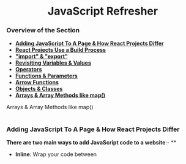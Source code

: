 <h1 align="center">JavaScript Refresher</h1>

### Overview of the Section
* **[Adding JavaScript To A Page & How React Projects Differ](#script-js)**
* **[React Projects Use a Build Process](#build)**
* **["import" & "export"](#i-e)**
* **[Revisiting Variables & Values](#values-v)**
* **[Operators](#o)**
* **[Functions & Parameters](#f-p)**
* **[Arrow Functions](#arrow-functions)**
* **[Objects & Classes](#o-c)**
* **[Arrays & Array Methods like map()](#array-methods)**


Arrays & Array Methods like map()

#
### <a name="script-js">Adding JavaScript To A Page & How React Projects Differ</a>
**There are two main ways to add JavaScript code to a website**:- **
- **Inline**: Wrap your code between <script> tags in the HTML. (Not recommended for large codebases)
- **External Files**: Create separate JavaScript files (e.g. ``.js`` extension) and import them using ``<script>`` tags with a src attribute pointing to the file location.

**Importing JavaScript Files**:
- ``<script``> tag with src attribute: ``<script src="./assets/scripts/app.js"></script>``
- Script can be placed anywhere in the ``<head>`` or ``<body>`` section of the HTML.
- Optional ``defer`` attribute: Ensures the script executes **_after_** the HTML is parsed (recommended if your script relies on HTML elements).
- Modern approach: Use ``type="module"`` attribute on the ``<script>`` tag. This enables importing code between JavaScript files using the import syntax.

**Note:** When building React applications, a build process typically injects these script tags into the HTML automatically.

![Js Script](https://github.com/tsokac2/-_-_ReactJS_CheatSheet/blob/main/src/01.JPG)

**[Back To The Top](#Overview-of-the-Section)**
#
### <a name="build">React Projects Use a Build Process</a>
- React projects use a build process to transform code before it's delivered to the browser.
- Look for the ``package.json`` file to see the libraries used in a project, including React Scripts.
- Build process is typically run in the background by a development server.
- There are two main reasons for using a build process:
    - Transform JSX code (special syntax combining HTML and JavaScript) into regular JavaScript that browsers understand.
    - Minify code (optimize and shorten) for production to reduce file size.
- Tools like Create React App or Vite come with a built-in build process.
- NodeJS is required to run the build process tools.
- Command: ``npm`` (Node Package Manager) - used to install dependencies.
- Command: ``npx`` (included with npm) - used to create projects.

![Build Process by React](https://github.com/tsokac2/-_-_ReactJS_CheatSheet/blob/main/src/02.JPG)

**[Back To The Top](#Overview-of-the-Section)**
#
### <a name="i-e">"import" & "export"</a>
#### Exporting:
- Use the export keyword before a variable or function to make it available for import in other files.
- You can export multiple named exports using curly braces ``{}``.
**Example**:
```js
export const apiKey = "your_api_key_here";
```
- To create a default export, use the ``export default`` keyword before the value. You can only have one default export per file.

**Example**:
```js 
export default function sayHi(name) {
  console.log("Hi, " + name);
}
```
#### Importing:
- Use the ``import`` keyword to import something from another file.
- For named exports, specify the names of the things you want to import inside curly braces ``{}`` after the ``from`` keyword.

**Example**:
```js
import { apiKey } from "./util.js";
```
- To import the default export, you don't need curly braces. Assign any name you want to the imported value after the ``from`` keyword.

**Example**:
```js
import someName from "./util.js"; // someName can be any name
```
- You can import all named exports from a file using ``import * as namespace`` syntax.

**Example**:
```js
import * as utils from "./util.js";
console.log(utils.apiKey); // Accessing apiKey from util.js
```
- You can group multiple named exports and the default export into an object using import * as namespace syntax.
**Example**:
```js
import * as utils from "./util.js";
console.log(utils.apiKey); // Accessing apiKey
console.log(utils.default); // Accessing default export
```

- Use the ``as`` keyword to assign an alias to an imported variable or function.
- **Example**:
```js
import { abc as content } from "./util.js";
console.log(content); // This will log the value of abc from util.js
```

In React projects, you might not see the type="module" attribute explicitly mentioned because the build process handles imports and exports differently.

**[Back To The Top](#Overview-of-the-Section)**
#
### <a name="values-v">Revisiting Variables & Values</a>
#### Commands:
-  ``let``: This keyword is used to create a variable in JavaScript.
-  ``const``: This keyword is used to create a constant in JavaScript.
-  ``console.log``: This is a built-in function in JavaScript that is used to output a value to the console.

#### Important concepts:
- **Variables**: Variables are used to store data. You can give them a name and use that name to refer to the data throughout your code.
- **Values**: Values are the actual data that is stored in variables. In JavaScript, there are different types of values, including strings, numbers, booleans, and null/undefined.
- **Constants**: Constants are similar to variables, but the value cannot be changed after it is assigned.
- **Camel Case Notation**: This is a naming convention for variables where the first word starts with a lowercase letter and subsequent words start with uppercase letters (e.g., userName).
- **Code Readability**: Using variables can improve the readability of your code by making it easier to understand what the code is doing.

![Revisiting Variables & Values](https://github.com/tsokac2/-_-_ReactJS_CheatSheet/blob/main/src/03.JPG)

```js
let userMessage = "Hello World";
console.log(userMessage); // This will output "Hello World" to the console.
```

**Additional Notes**:
- Variable names can contain numbers, but not at the beginning.
- Variable names cannot contain special characters (except for ``$`` and ``_``).
- There are different philosophies about using ``let`` vs. ``const``. The author recommends using ``const`` as often as possible to be clear about your intentions.

**[Back To The Top](#Overview-of-the-Section)**
#
### <a name="o">Operators</a>

#### Variables:
- ``const`` and ``let`` are important for declaring variables.
#### Operators:
- Math operators: ``+``, ``-``, ``*``, ``/``(division)
- String concatenation: ``+`` (combines text)
- Comparison operators: ``===`` (equal to), ``!==`` (not equal to), ``>`` (greater than), ``<`` (less than), ``>=`` (greater than or equal to), ``<=`` (less than or equal to)

#### Conditional statements:
- ``if`` statement: executes code only if a certain condition is true. (We'll learn more about this later)

#### Important code to remember:
- ``const`` or ``let`` followed by a variable name and an equal sign (used to assign a value to the variable).
- Math operators used with numbers (e.g., ``10 / 5``).
- ``+`` used to concatenate strings (e.g., ``"hello" + "world"``).
- Comparison operators used with values (e.g., ``10 === 10``).
- ``if`` statement followed by a condition in parentheses and curly braces containing the code to execute if the condition is true (e.g., ``if (10 === 10) { ... }``).

**[Back To The Top](#Overview-of-the-Section)**
#
### <a name="f-p">Functions & Parameters</a>

#### Defining a function:
- Use the ``function`` keyword followed by a name (follows variable naming rules).
- Define parameters (optional) in parenthesis after the name, separated by commas.
- Enclose the function body (the code to be executed) in curly braces ``{}``.

#### Calling a function:
- Use the function name followed by parenthesis ``()``.
- Provide values for the parameters (in the same order they are defined) inside the parenthesis when calling the function.

#### Important concepts:
- Functions are reusable blocks of code.
- Parameters allow functions to accept input values.
- The ``return`` keyword allows functions to return a value.
- Functions can be named descriptively to improve readability.

#### Code Examples:
Defining a function with a parameter and console logging it:

```js
function greet(username) {
  console.log(username);
}
```

Calling the function with a value for the parameter:
```js
greet("Tomislav");
```
Defining a function with multiple parameters and a return statement:
```js
function createGreeting(username, message) {
  return "Hi, I am " + username + ". " + message;
}
```
Calling the function and storing the returned value in a variable:
```js
const greeting = createGreeting("Tomislav", "Hello!");
console.log(greeting);
```
**[Back To The Top](#Overview-of-the-Section)**
#

### Arrow Functions

When working with Arrow Functions, you have a couple of "syntax shortcuts" available.

**Most importantly, you should know about the following alternatives**:

1. **Omitting parameter list parentheses**
If your arrow functions takes **exactly one parameter**, you may **omit** the wrapping parentheses.

Instead of

```js
(userName) => { ... }
```
you could write

```js
userName => { ... }
```
**Please note**: 
- If your function takes **no parameters**, parentheses **must not be omitted** - ``() => { ... }`` is the **only correct form** in that case.
- If your function takes **more than one parameter**, you also **must not omit** parentheses - ``userName, userAge => { ... }`` would be invalid (``((userName, userAge) => { ... }`` is correct)!

2. **Omitting function body curly braces**
If your arrow function contains **no other logic** but a ``return`` statement, you may **omit the curly** braces and the ``return`` keyword.

Instead of

```js
number => { 
  return number * 3;
}
```
you could write
```js
number => number * 3;
```

**The following code would be invalid**:
```js
number => return number * 3; // invalid because return keyword must also be omitted!
number => if (number === 2) { return 5 }; // invalid because if statements can't be returned
```

3. **Special case: Just returning an object**

If you go for the shorter alternative explained in **2.** and you're trying to return a **JavaScript object**, you may end up with the following, **invalid** code:

```js
number => { age: number }; // trying to return an object
```
This code would be invalid because JavaScript treats the curly braces as **function body wrappers** (not as code that creates a JS object)
To _"tell"_ JavaScript that an object should be created (and returned) instead, the code would need to be adjusted like this:

```js
number => ({ age: number }); // wrapping the object in extra parentheses
```
By wrapping the object and its curly braces with an **extra pair of parentheses**, 
JavaScript understands that the curly braces are not there to define a function body but instead to create an object. Hence that object then gets returned.

**[Back To The Top](#Overview-of-the-Section)**
#
### <a name="o-c">Objects & Classes</a>

**Creating Objects**:

- Use curly braces {} to create an object.
- Inside the curly braces, define key-value pairs separated by colons :.
  - Keys are property names (strings).
  - Values can be any data type including other objects and functions.
- Access object properties using dot notation object.propertyName.

**Example**:
```
const user = {
  name: "Max",
  age: 34
}
console.log(user.name); // Output: "Max"
```

**Object Methods**:
  - Objects can store functions as properties, called methods.
  - Access methods using dot notation and call them with parentheses ``object.methodName()``.

**Example**:
```
const user = {
  name: "Max",
  age: 34,
  greet() {
    console.log("Hello!");
  }
}
user.greet(); // Output: "Hello!"
```

- The ```this`` Keyword:

- Inside an object method, ``this`` refers to the current object.
- Use ``this`` to access other properties and methods of the object.

**Example**:
```
const user = {
  name: "Max",
  age: 34,
  greet() {
    console.log("Hello, my name is", this.name);
  }
}
user.greet(); // Output: "Hello, my name is Max"
```
**Classes (briefly mentioned)**:
- A blueprint for creating objects.
- Use the class keyword to define a class.
- A class can have methods and a constructor function.
- Use the new keyword to create objects (instances) from a class.

**Code to Remember**:
- Creating objects with curly braces: ``{ key1: value1, key2: value2 }``
- Accessing object properties: ``object.propertyName``
- Calling object methods: ``object.methodName()``
- Using ``this`` inside object methods: ``this.propertyName`` or ``this.methodName()``

**[Back To The Top](#Overview-of-the-Section)**
#
### <a name="array-methods">Arrays & Array Methods like map()</a>

**[Back To The Top](#Overview-of-the-Section)**
#